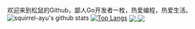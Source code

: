 欢迎来到松鼠的Github，鄙人Go开发者一枚，热爱编程，热爱生活。
![squirrel-ayu's github stats](https://github-readme-stats.vercel.app/api?username=squirrel-ayu&show_icons=true&theme=radical) 
[![Top Langs](https://github-readme-stats.vercel.app/api/top-langs/?username=squirrel-ayu&layout=compact)](https://github.com/anuraghazra/github-readme-stats)
<a href="https://github.com/anuraghazra/github-readme-stats">
  <img align="center" src="https://github-readme-stats.vercel.app/api/top-langs/?username=squirrel-ayu&layout=compact&repo=github-readme-stats" />
</a>
<a href="https://github.com/anuraghazra/convoychat">
  <img align="center" src="https://github-readme-stats.vercel.app/api/pin/?username=anuraghazra&repo=convoychat" />
</a>
